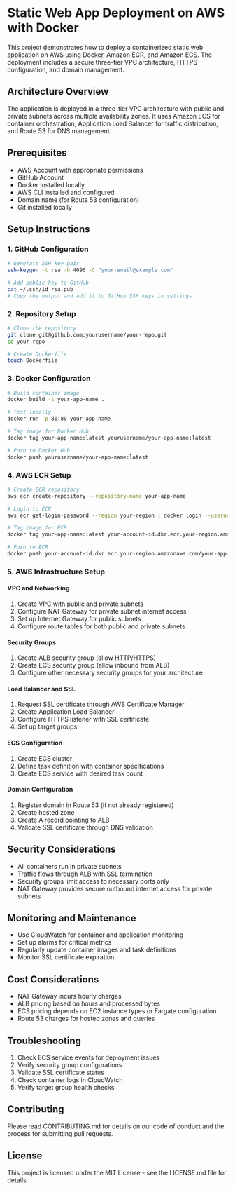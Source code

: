 # Static Web App Deployment on AWS with Docker

This project demonstrates how to deploy a containerized static web application on AWS using Docker, Amazon ECR, and Amazon ECS. The deployment includes a secure three-tier VPC architecture, HTTPS configuration, and domain management.

## Architecture Overview

The application is deployed in a three-tier VPC architecture with public and private subnets across multiple availability zones. It uses Amazon ECS for container orchestration, Application Load Balancer for traffic distribution, and Route 53 for DNS management.

## Prerequisites

- AWS Account with appropriate permissions
- GitHub Account
- Docker installed locally
- AWS CLI installed and configured
- Domain name (for Route 53 configuration)
- Git installed locally

## Setup Instructions

### 1. GitHub Configuration
```bash
# Generate SSH key pair
ssh-keygen -t rsa -b 4096 -C "your-email@example.com"

# Add public key to GitHub
cat ~/.ssh/id_rsa.pub
# Copy the output and add it to GitHub SSH keys in settings
```

### 2. Repository Setup
```bash
# Clone the repository
git clone git@github.com:yourusername/your-repo.git
cd your-repo

# Create Dockerfile
touch Dockerfile
```

### 3. Docker Configuration
```bash
# Build container image
docker build -t your-app-name .

# Test locally
docker run -p 80:80 your-app-name

# Tag image for Docker Hub
docker tag your-app-name:latest yourusername/your-app-name:latest

# Push to Docker Hub
docker push yourusername/your-app-name:latest
```

### 4. AWS ECR Setup
```bash
# Create ECR repository
aws ecr create-repository --repository-name your-app-name

# Login to ECR
aws ecr get-login-password --region your-region | docker login --username AWS --password-stdin your-account-id.dkr.ecr.your-region.amazonaws.com

# Tag image for ECR
docker tag your-app-name:latest your-account-id.dkr.ecr.your-region.amazonaws.com/your-app-name:latest

# Push to ECR
docker push your-account-id.dkr.ecr.your-region.amazonaws.com/your-app-name:latest
```

### 5. AWS Infrastructure Setup

#### VPC and Networking
1. Create VPC with public and private subnets
2. Configure NAT Gateway for private subnet internet access
3. Set up Internet Gateway for public subnets
4. Configure route tables for both public and private subnets

#### Security Groups
1. Create ALB security group (allow HTTP/HTTPS)
2. Create ECS security group (allow inbound from ALB)
3. Configure other necessary security groups for your architecture

#### Load Balancer and SSL
1. Request SSL certificate through AWS Certificate Manager
2. Create Application Load Balancer
3. Configure HTTPS listener with SSL certificate
4. Set up target groups

#### ECS Configuration
1. Create ECS cluster
2. Define task definition with container specifications
3. Create ECS service with desired task count

#### Domain Configuration
1. Register domain in Route 53 (if not already registered)
2. Create hosted zone
3. Create A record pointing to ALB
4. Validate SSL certificate through DNS validation

## Security Considerations

- All containers run in private subnets
- Traffic flows through ALB with SSL termination
- Security groups limit access to necessary ports only
- NAT Gateway provides secure outbound internet access for private subnets

## Monitoring and Maintenance

- Use CloudWatch for container and application monitoring
- Set up alarms for critical metrics
- Regularly update container images and task definitions
- Monitor SSL certificate expiration

## Cost Considerations

- NAT Gateway incurs hourly charges
- ALB pricing based on hours and processed bytes
- ECS pricing depends on EC2 instance types or Fargate configuration
- Route 53 charges for hosted zones and queries

## Troubleshooting

1. Check ECS service events for deployment issues
2. Verify security group configurations
3. Validate SSL certificate status
4. Check container logs in CloudWatch
5. Verify target group health checks

## Contributing

Please read CONTRIBUTING.md for details on our code of conduct and the process for submitting pull requests.

## License

This project is licensed under the MIT License - see the LICENSE.md file for details